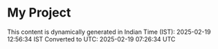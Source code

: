 # My Project

This content is dynamically generated in Indian Time (IST): 2025-02-19 12:56:34 IST
Converted to UTC: 2025-02-19 07:26:34 UTC
